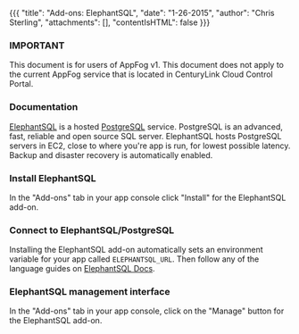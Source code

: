 {{{
  "title": "Add-ons: ElephantSQL",
  "date": "1-26-2015",
  "author": "Chris Sterling",
  "attachments": [],
  "contentIsHTML": false
}}}

### IMPORTANT

This document is for users of AppFog v1. This document does not apply to the current AppFog service that is located in CenturyLink Cloud Control Portal.

### Documentation

<p><a href="http://www.elephantsql.com">ElephantSQL</a> is a hosted <a href="http://www.postgresql.org">PostgreSQL</a> service. PostgreSQL is an advanced, fast, reliable and open source SQL server. ElephantSQL hosts PostgreSQL servers in EC2, close to where you're app is run, for lowest possible latency. Backup and disaster recovery is automatically enabled.</p>
<h3>Install ElephantSQL</h3>
<p>In the "Add-ons" tab in your app console click "Install" for the ElephantSQL add-on.</p>
<h3>Connect to ElephantSQL/PostgreSQL</h3>
<p>Installing the ElephantSQL add-on automatically sets an environment variable for your app called <code>ELEPHANTSQL_URL</code>. Then follow any of the language guides on <a href="http://www.elephantsql.com/docs.html">ElephantSQL Docs</a>.</p>
<h3>ElephantSQL management interface</h3>
<p>In the "Add-ons" tab in your app console, click on the "Manage" button for the ElephantSQL add-on.</p>
